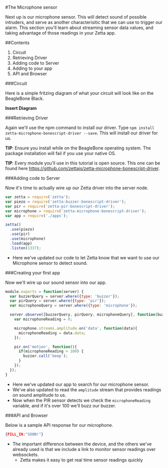 #The Microphone sensor

Next up is our microphone sensor. This will detect sound of possible intruders, and serve as another characterisitic that
we can use to trigger our alarm. This section you'll learn about streaming sensor data values, and taking advantage of
those readings in your Zetta app.

##Contents

1. Circuit
2. Retrieving Driver
3. Adding code to Server
4. Adding to your app
5. API and Browser

###Circuit

Here is a simple fritzing diagram of what your circuit will look like on the BeagleBone Black.

**Insert Diagram**

###Retrieving Driver

Again we'll use the npm command to install our driver. Type `npm install zetta-microphone-bonescript-driver --save`. This will install our driver for us.


**TIP**: Ensure you install while on the BeagleBone operating system. The package
installation will fail if you use your native OS.

**TIP**: Every module you'll use in this tutorial is open source. This one can be found here https://github.com/zettajs/zetta-microphone-bonescript-driver.

###Adding code to Server

Now it's time to actually wire up our Zetta driver into the server node.

```javascript
var zetta = require('zetta');
var piezo = require('zetta-buzzer-bonescript-driver');
var pir = require('zetta-pir-bonescript-driver');
var microphone = require('zetta-microphone-bonescript-driver');
var app = require('./apps');

zetta()
  .use(piezo)
  .use(pir)
  .use(microphone)
  .load(app)
  .listen(1337);
```

* Here we've updated our code to let Zetta know that we want to use our Microphone sensor to detect sound.

###Creating your first app

Now we'll wire up our sound sensor into our app.

```javascript
module.exports = function(server) {
  var buzzerQuery = server.where({type: 'buzzer'});
  var pirQuery = server.where({type: 'pir'});
  var microphoneQuery = server.where({type: 'microphone'});

  server.observe([buzzerQuery, pirQuery, microphoneQuery], function(buzzer, pir, microphone){
    var microphoneReading = 0;

    microphone.streams.amplitude.on('data', function(data){
      microphoneReading = data.data;
    });

    pir.on('motion', function(){
      if(microphoneReading > 100) {
        buzzer.call('beep');
      }
    });
  });
}
```

* Here we've updated our app to search for our microphone sensor.
* We've also updated to read the `amplitude` stream that provides readings on sound amplitude to us.
* Now when the PIR sensor detects we check the `microphoneReading` variable, and if it's over 100 we'll buzz our buzzer.

###API and Browser

Below is a sample API response for our microphone.

```json
{FILL_IN:"SOON!"}
```

* The important difference between the device, and the others we've already used is that we include a link to monitor sensor readings over websockets.
  * Zetta makes it easy to get real time sensor readings quickly
